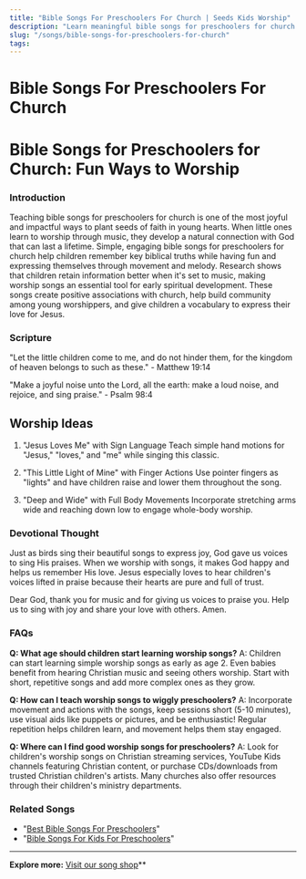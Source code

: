 ```yaml
---
title: "Bible Songs For Preschoolers For Church | Seeds Kids Worship"
description: "Learn meaningful bible songs for preschoolers for church that teach Scripture through music. Interactive worship resources for kids and families."
slug: "/songs/bible-songs-for-preschoolers-for-church"
tags:
---
```


# Bible Songs For Preschoolers For Church

# Bible Songs for Preschoolers for Church: Fun Ways to Worship

### Introduction
Teaching bible songs for preschoolers for church is one of the most joyful and impactful ways to plant seeds of faith in young hearts. When little ones learn to worship through music, they develop a natural connection with God that can last a lifetime. Simple, engaging bible songs for preschoolers for church help children remember key biblical truths while having fun and expressing themselves through movement and melody. Research shows that children retain information better when it's set to music, making worship songs an essential tool for early spiritual development. These songs create positive associations with church, help build community among young worshippers, and give children a vocabulary to express their love for Jesus.

### Scripture
"Let the little children come to me, and do not hinder them, for the kingdom of heaven belongs to such as these." - Matthew 19:14

"Make a joyful noise unto the Lord, all the earth: make a loud noise, and rejoice, and sing praise." - Psalm 98:4

## Worship Ideas
1. "Jesus Loves Me" with Sign Language
Teach simple hand motions for "Jesus," "loves," and "me" while singing this classic.

2. "This Little Light of Mine" with Finger Actions
Use pointer fingers as "lights" and have children raise and lower them throughout the song.

3. "Deep and Wide" with Full Body Movements
Incorporate stretching arms wide and reaching down low to engage whole-body worship.

### Devotional Thought
Just as birds sing their beautiful songs to express joy, God gave us voices to sing His praises. When we worship with songs, it makes God happy and helps us remember His love. Jesus especially loves to hear children's voices lifted in praise because their hearts are pure and full of trust.

Dear God, thank you for music and for giving us voices to praise you. Help us to sing with joy and share your love with others. Amen.

### FAQs
**Q: What age should children start learning worship songs?**
A: Children can start learning simple worship songs as early as age 2. Even babies benefit from hearing Christian music and seeing others worship. Start with short, repetitive songs and add more complex ones as they grow.

**Q: How can I teach worship songs to wiggly preschoolers?**
A: Incorporate movement and actions with the songs, keep sessions short (5-10 minutes), use visual aids like puppets or pictures, and be enthusiastic! Regular repetition helps children learn, and movement helps them stay engaged.

**Q: Where can I find good worship songs for preschoolers?**
A: Look for children's worship songs on Christian streaming services, YouTube Kids channels featuring Christian content, or purchase CDs/downloads from trusted Christian children's artists. Many churches also offer resources through their children's ministry departments.

### Related Songs

- "[Best Bible Songs For Preschoolers](/songs/best-bible-songs-for-preschoolers/)"
- "[Bible Songs For Kids For Preschoolers](/songs/bible-songs-for-kids-for-preschoolers/)"

---

**Explore more:** [Visit our song shop](https://seedskidsworship.com/shop)**

<!-- Schema Markup -->
<script type="application/ld+json">
{
  "@context": "https://schema.org",
  "@type": "MusicRecording",
  "name": "Bible Songs For Preschoolers For Church",
  "byArtist": {
    "@type": "MusicGroup",
    "name": "Seeds Kids Worship"
  },
  "isFamilyFriendly": true,
  "url": "https://seedskidsworship.com/songs/bible-songs-for-preschoolers-for-church/"
}
</script>